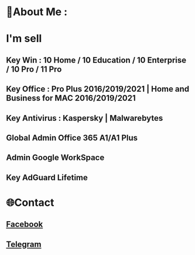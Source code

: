 # 💫About Me :
# I'm sell 
## Key Win : 10 Home / 10 Education / 10 Enterprise / 10 Pro / 11 Pro
## Key Office : Pro Plus 2016/2019/2021 | Home and Business for MAC 2016/2019/2021
## Key Antivirus : Kaspersky | Malwarebytes
## Global Admin Office 365 A1/A1 Plus
## Admin Google WorkSpace
## Key AdGuard Lifetime


# 🌐Contact
## [Facebook](https://facebook.com/ds001112) 
## [Telegram](https://t.me/ddsong00)
